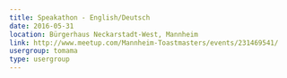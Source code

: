 ```yaml
---
title: Speakathon - English/Deutsch
date: 2016-05-31
location: Bürgerhaus Neckarstadt-West, Mannheim
link: http://www.meetup.com/Mannheim-Toastmasters/events/231469541/
usergroup: tomama
type: usergroup
---
```

